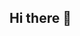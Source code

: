 ## Hi there 👋

<!--
**Amiraelman/Amiraelman** is a ✨ _special_ ✨ repository because its `README.md` (this file) appears on your GitHub profile.

Here are some ideas to get you started:

- 🔭 I’m currently a sophomore at Judson University, studying Computer Sience (first year in CS courses) 
- 🌱 I’m currently learning: Python, C++, Linux and Git
- 👯 I’m looking to collaborate on beginner-friendly projects and automation tools
- 🤔 I’m looking for help with advanced algorithms and data structures
- 📫 How to reach me: amira.elmansouri2006@gmail.com
- 😄 Pronouns: She/Her
- ⚡ Fun fact: I love astronomy and exploring tech innovations / I am a soccer player
                       
-->
